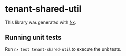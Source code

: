 # tenant-shared-util

This library was generated with [Nx](https://nx.dev).

## Running unit tests

Run `nx test tenant-shared-util` to execute the unit tests.
